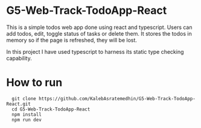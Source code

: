 # G5-Web-Track-TodoApp-React

This is a simple todos web app done using react and typescript. Users can add todos, edit, toggle status of tasks or delete them. It stores the todos in memory so if the page is refreshed, they will be lost.

In this project I have used typescript to harness its static type checking capability. 

# How to run 
```
  git clone https://github.com/KalebAsratemedhin/G5-Web-Track-TodoApp-React.git
  cd G5-Web-Track-TodoApp-React
  npm install
  npm run dev
```

